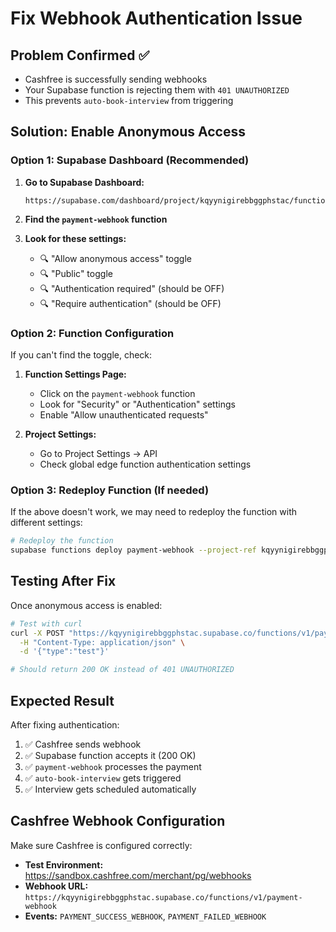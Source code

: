 # Fix Webhook Authentication Issue

## Problem Confirmed ✅
- Cashfree is successfully sending webhooks
- Your Supabase function is rejecting them with `401 UNAUTHORIZED`
- This prevents `auto-book-interview` from triggering

## Solution: Enable Anonymous Access

### Option 1: Supabase Dashboard (Recommended)

1. **Go to Supabase Dashboard:**
   ```
   https://supabase.com/dashboard/project/kqyynigirebbggphstac/functions
   ```

2. **Find the `payment-webhook` function**

3. **Look for these settings:**
   - 🔍 "Allow anonymous access" toggle
   - 🔍 "Public" toggle  
   - 🔍 "Authentication required" (should be OFF)
   - 🔍 "Require authentication" (should be OFF)

### Option 2: Function Configuration

If you can't find the toggle, check:

1. **Function Settings Page:**
   - Click on the `payment-webhook` function
   - Look for "Security" or "Authentication" settings
   - Enable "Allow unauthenticated requests"

2. **Project Settings:**
   - Go to Project Settings → API
   - Check global edge function authentication settings

### Option 3: Redeploy Function (If needed)

If the above doesn't work, we may need to redeploy the function with different settings:

```bash
# Redeploy the function
supabase functions deploy payment-webhook --project-ref kqyynigirebbggphstac
```

## Testing After Fix

Once anonymous access is enabled:

```bash
# Test with curl
curl -X POST "https://kqyynigirebbggphstac.supabase.co/functions/v1/payment-webhook" \
  -H "Content-Type: application/json" \
  -d '{"type":"test"}'

# Should return 200 OK instead of 401 UNAUTHORIZED
```

## Expected Result

After fixing authentication:
1. ✅ Cashfree sends webhook
2. ✅ Supabase function accepts it (200 OK)
3. ✅ `payment-webhook` processes the payment
4. ✅ `auto-book-interview` gets triggered
5. ✅ Interview gets scheduled automatically

## Cashfree Webhook Configuration

Make sure Cashfree is configured correctly:
- **Test Environment:** https://sandbox.cashfree.com/merchant/pg/webhooks
- **Webhook URL:** `https://kqyynigirebbggphstac.supabase.co/functions/v1/payment-webhook`
- **Events:** `PAYMENT_SUCCESS_WEBHOOK`, `PAYMENT_FAILED_WEBHOOK`
